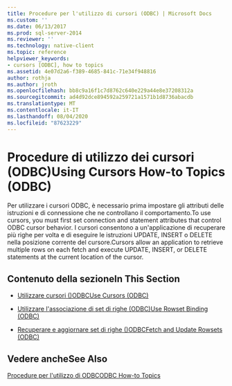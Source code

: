 ```yaml
---
title: Procedure per l'utilizzo di cursori (ODBC) | Microsoft Docs
ms.custom: ''
ms.date: 06/13/2017
ms.prod: sql-server-2014
ms.reviewer: ''
ms.technology: native-client
ms.topic: reference
helpviewer_keywords:
- cursors [ODBC], how to topics
ms.assetid: 4e07d2a6-f389-4685-841c-71e34f948816
author: rothja
ms.author: jroth
ms.openlocfilehash: bb8c9a16f1c7d8762c640e229a44e8e37208312a
ms.sourcegitcommit: ad4d92dce894592a259721a1571b1d8736abacdb
ms.translationtype: MT
ms.contentlocale: it-IT
ms.lasthandoff: 08/04/2020
ms.locfileid: "87623229"
---
```

# <a name="using-cursors-how-to-topics-odbc"></a><span data-ttu-id="f1864-102">Procedure di utilizzo dei cursori (ODBC)</span><span class="sxs-lookup"><span data-stu-id="f1864-102">Using Cursors How-to Topics (ODBC)</span></span>
  <span data-ttu-id="f1864-103">Per utilizzare i cursori ODBC, è necessario prima impostare gli attributi delle istruzioni e di connessione che ne controllano il comportamento.</span><span class="sxs-lookup"><span data-stu-id="f1864-103">To use cursors, you must first set connection and statement attributes that control ODBC cursor behavior.</span></span> <span data-ttu-id="f1864-104">I cursori consentono a un'applicazione di recuperare più righe per volta e di eseguire le istruzioni UPDATE, INSERT o DELETE nella posizione corrente del cursore.</span><span class="sxs-lookup"><span data-stu-id="f1864-104">Cursors allow an application to retrieve multiple rows on each fetch and execute UPDATE, INSERT, or DELETE statements at the current location of the cursor.</span></span>  
  
## <a name="in-this-section"></a><span data-ttu-id="f1864-105">Contenuto della sezione</span><span class="sxs-lookup"><span data-stu-id="f1864-105">In This Section</span></span>  
  
-   [<span data-ttu-id="f1864-106">Utilizzare cursori &#40;&#41;ODBC</span><span class="sxs-lookup"><span data-stu-id="f1864-106">Use Cursors &#40;ODBC&#41;</span></span>](use-cursors-odbc.md)  
  
-   [<span data-ttu-id="f1864-107">Utilizzare l'associazione di set di righe &#40;ODBC&#41;</span><span class="sxs-lookup"><span data-stu-id="f1864-107">Use Rowset Binding &#40;ODBC&#41;</span></span>](use-rowset-binding-odbc.md)  
  
-   [<span data-ttu-id="f1864-108">Recuperare e aggiornare set di righe &#40;&#41;ODBC</span><span class="sxs-lookup"><span data-stu-id="f1864-108">Fetch and Update Rowsets &#40;ODBC&#41;</span></span>](fetch-and-update-rowsets-odbc.md)  
  
## <a name="see-also"></a><span data-ttu-id="f1864-109">Vedere anche</span><span class="sxs-lookup"><span data-stu-id="f1864-109">See Also</span></span>  
 [<span data-ttu-id="f1864-110">Procedure per l'utilizzo di ODBC</span><span class="sxs-lookup"><span data-stu-id="f1864-110">ODBC How-to Topics</span></span>](../odbc-how-to-topics.md)  
  
  
